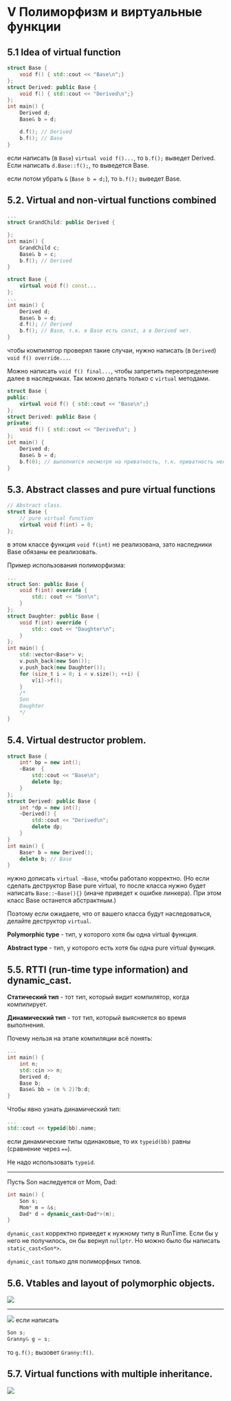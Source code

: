 # V Полиморфизм и виртуальные функции

## 5.1 Idea of virtual function

```cpp
struct Base {
    void f() { std::cout << "Base\n";}
};
struct Derived: public Base {
    void f() { std::cout << "Derived\n";}
};
int main() {
    Derived d;
    Base& b = d;

    d.f(); // Derived
    b.f(); // Base
}
```
если написать (в `Base`) `virtual void f()...`, то `b.f();` выведет Derived. Если написать `d.Base::f();`, то выведется Base.

если потом убрать `&` (`Base b = d;`), то `b.f();` выведет Base.

## 5.2. Virtual and non-virtual functions combined
```cpp
...
struct GrandChild: public Derived {

};
int main() {
    GrandChild c;
    Base& b = c;
    b.f(); // Derived
}
```

```cpp
struct Base {
    virtual void f() const...
};
...
int main() {
    Derived d;
    Base& b = d;
    d.f(); // Derived
    b.f(); // Base, т.к. в Base есть const, а в Derived нет.
}
```
чтобы компилятор проверял такие случаи, нужно написать (в `Derived`) `void f() override...`.

Можно написать `void f() final...`, чтобы запретить переопределение далее в наследниках. Так можно делать только с `virtual` методами.

```cpp 
struct Base {
public:
    virtual void f() { std::cout << "Base\n";}
};
struct Derived: public Base {
private:
    void f() { std::cout << "Derived\n"; }
};
int main() {
    Derived d;
    Base& b = d;
    b.f(0); // выполнится несмотря на приватность, т.к. приватность нельзя проверить в RunTime
}
```

## 5.3. Abstract classes and pure virtual functions
```cpp
// Abstract class.
struct Base {
    // pure virtual function
    virtual void f(int) = 0;
};
```
в этом классе функция `void f(int)` не реализована, зато наследники Base обязаны ее реализовать.

Пример использования полиморфизма:
```cpp
...
struct Son: public Base {
    void f(int) override {
        std:: cout << "Son\n";
    }
};
struct Daughter: public Base {
    void f(int) override {
        std:: cout << "Daughter\n";
    }
};
int main() {
    std::vector<Base*> v;
    v.push_back(new Son());
    v.push_back(new Daughter());
    for (size_t i = 0; i < v.size(); ++i) {
        v[i]->f();
    }
    /*
    Son
    Daughter
    */
}
```

## 5.4. Virtual destructor problem.
```cpp
struct Base {
    int* bp = new int();
    ~Base  {
        std::cout << "Base\n";
        delete bp;
    }
};
struct Derived: public Base {
    int *dp = new int();
    ~Derived() {
        std::cout << "Derived\n";
        delete dp;
    }
}
int main() {
    Base* b = new Derived();
    delete b; // Base
}
```
нужно дописать `virtual ~Base`, чтобы работало корректно. (Но если сделать деструктор Base pure virtual, то после класса нужно будет написать `Base::~Base(){}` (иначе приведет к ошибке линкера). При этом класс Base останется абстрактным.)

Поэтому если ожидаете, что от вашего класса будут наследоваться, делайте деструктор `virtual`.

**Polymorphic type** - тип, у которого хотя бы одна virtual функция.

**Abstract type** - тип, у которого есть хотя бы одна pure virtual функция.

## 5.5. RTTI (run-time type information) and dynamic_cast.
**Статический тип** - тот тип, который видит компилятор, когда компилирует.

**Динамический тип** - тот тип, который выясняется во время выполнения.

Почему нельзя на этапе компиляции всё понять:
```cpp 
...
int main() {
    int n;
    std::cin >> n;
    Derived d;
    Base b;
    Base& bb = (n % 2)?b:d;
}
```

Чтобы явно узнать динамический тип:
```cpp
...
std::cout << typeid(bb).name;
```
если динамические типы одинаковые, то их `typeid(bb)` равны  (сравнение через `==`).

Не надо использовать `typeid`.

---

Пусть Son наследуется от Mom, Dad:
```cpp
int main() {
    Son s;
    Mom* m = &s;
    Dad* d = dynamic_cast<Dad*>(m);
}
```
`dynamic_cast` корректно приведет к нужному типу в RunTime. Если бы у него не получилось, он бы вернул `nullptr`. Но можно было бы написать `static_cast<Son*>`.

`dynamic_cast` только для полиморфных типов.

## 5.6. Vtables and layout of polymorphic objects.
![](images/vtables.png)

---

![](images/polymorphic_example.png)
если написать 
```cpp
Son s;
Granny& g = s;
```
то `g.f();` вызовет `Granny:f()`.

## 5.7. Virtual functions with multiple inheritance.
![](images/virtual_functions_with_multiple_inheritance.png)